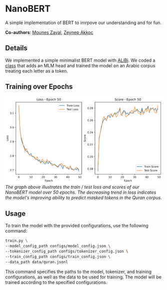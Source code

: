 # NanoBERT
A simple implementation of BERT to imrpove our understanding and for fun.

**Co-authors**: [Mounes Zaval](https://github.com/mouneszawal), [Zeynep Akkoc](https://github.com/akkocz17)

## Details
We implemented a simple minimalist BERT model with [ALiBi](https://arxiv.org/abs/2108.12409). We coded a [class](./mlm_model.py) that adds an MLM head and trained the model on an Arabic corpus treating each letter as a token.

## Training over Epochs
![Train and test loss and socre over epochs](assets/loss_score_graph.png)
*The graph above illustrates the train / test loss and scores of our NanoBERT model over 50 epochs. The decreasing trend in loss indicates the model's improving ability to predict masked tokens in the Quran corpus.*

## Usage
To train the model with the provided configurations, use the following command:
```bash
train.py \
--model_config_path configs/model_config.json \
--tokenizer_config_path configs/tokenizer_config.json \
--train_config_path configs/train_config.json \
--data_path data/quran.jsonl
```
This command specifies the paths to the model, tokenizer, and training configurations, as well as the data to be used for training. The model will be trained according to the specified configurations.
